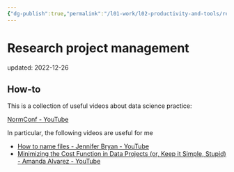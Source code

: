```yaml
---
{"dg-publish":true,"permalink":"/l01-work/l02-productivity-and-tools/research-project-management/","dgPassFrontmatter":true}
---
```



# Research project management
updated: 2022-12-26


## How-to
This is a collection of useful videos about data science practice: 

[NormConf - YouTube](https://www.youtube.com/@normconf/videos)

In particular, the following videos are useful for me
 - [How to name files - Jennifer Bryan - YouTube](https://www.youtube.com/watch?v=ES1LTlnpLMk)
 - [Minimizing the Cost Function in Data Projects (or, Keep it Simple, Stupid) - Amanda Alvarez - YouTube](https://www.youtube.com/watch?v=Z-xnFdtCL0o)
 
